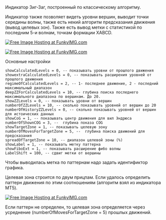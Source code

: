 Индикатор Зиг-Заг, построенный по классическому алгоритму.

Индикатор также позволяет видеть уровни вершин, выводит точки середины волны, также есть некий алгоритм предсказания движения
(вывод целевых зон). Также есть вывод метки с статистикой по последним 5-и волнам, точкам формации XABCD.

<a href="http://funkyimg.com/view/2KKiR" target="_blank"><img src="http://funkyimg.com/i/2KKiR.png" alt="Free Image Hosting at FunkyIMG.com" border="0"></a>

<a href="http://funkyimg.com/view/2M4yp" target="_blank"><img src="http://funkyimg.com/i/2M4yp.png" alt="Free Image Hosting at FunkyIMG.com" border="0"></a>

Основные настройки

	showCalculatedLevels = 0, -- показывать уровни от прошлого движения
	showextraCalculatedLevels = 0, -- показывать расширения уровней от прошлого движения
	regimeOfCalculatedLevels = 2, -- 1- последнее движение, 2 - последний максимальный диапазон
	deepZZForCalculatedLevels = 10, -- глубина поиска последнего максимального диапазона по вершинам. До 20.
	showZZLevels = 0, -- показывать уровни от вершин
	numberOfZZLevels = 10, -- сколько показывать уровней от вершин до 20
	numberOfHistoryZZLevels = 0, -- сколько показывать уровней от вершин для истоических данных
	showCoG = 1, -- показывать центр движения для вил Эндрюса
	numberOfShownCOG = 3, --  глубина показа COG
	showTargetZone = 1, -- показывать целевую зону
	numberOfMovesForTargetZone = 5, --  глубина поиска движений для предсказания
	spreadOfTargetZone = 10, -- диапазон целевой зоны (%)
	showLabel = 1, -- показывать метку паттерна
	showFiboExt = 1, -- показывать расширение фибо волны
	LabelShift = 100, -- сдвиг метки от вершины

Чтобы выводилась метка по паттернам надо задать идентификтор графика.

Целевая зона строится по двум прицпам. Если удалось определить паттерн движения по этим соотношениям
(алгоритм взял из индикатора MT5).

<a href="http://funkyimg.com/view/2KKk1" target="_blank"><img src="http://funkyimg.com/i/2KKk1.png" alt="Free Image Hosting at FunkyIMG.com" border="0"></a>      


Если паттерн не определен, то целевая зона определяется через усреднение (numberOfMovesForTargetZone = 5) прошлых движений.




